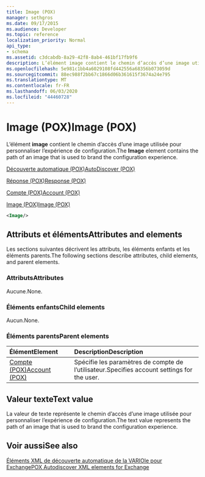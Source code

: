 ```yaml
---
title: Image (POX)
manager: sethgros
ms.date: 09/17/2015
ms.audience: Developer
ms.topic: reference
localization_priority: Normal
api_type:
- schema
ms.assetid: c3dcabdb-8a29-42f8-8ab4-461bf17fb9f6
description: L’élément image contient le chemin d’accès d’une image utilisée pour personnaliser l’expérience de configuration.
ms.openlocfilehash: 5e981c1bb4a6029108fd442556a68356b073059d
ms.sourcegitcommit: 88ec988f2bb67c1866d06b361615f3674a24e795
ms.translationtype: MT
ms.contentlocale: fr-FR
ms.lasthandoff: 06/03/2020
ms.locfileid: "44460728"
---
```

# <a name="image-pox"></a><span data-ttu-id="df0c8-103">Image (POX)</span><span class="sxs-lookup"><span data-stu-id="df0c8-103">Image (POX)</span></span>

<span data-ttu-id="df0c8-104">L’élément **image** contient le chemin d’accès d’une image utilisée pour personnaliser l’expérience de configuration.</span><span class="sxs-lookup"><span data-stu-id="df0c8-104">The **Image** element contains the path of an image that is used to brand the configuration experience.</span></span> 
  
[<span data-ttu-id="df0c8-105">Découverte automatique (POX)</span><span class="sxs-lookup"><span data-stu-id="df0c8-105">AutoDiscover (POX)</span></span>](autodiscover-pox.md)
  
[<span data-ttu-id="df0c8-106">Réponse (POX)</span><span class="sxs-lookup"><span data-stu-id="df0c8-106">Response (POX)</span></span>](response-pox.md)
  
[<span data-ttu-id="df0c8-107">Compte (POX)</span><span class="sxs-lookup"><span data-stu-id="df0c8-107">Account (POX)</span></span>](account-pox.md)
  
[<span data-ttu-id="df0c8-108">Image (POX)</span><span class="sxs-lookup"><span data-stu-id="df0c8-108">Image (POX)</span></span>](image-pox.md)
  
```xml
<Image/>
```

## <a name="attributes-and-elements"></a><span data-ttu-id="df0c8-109">Attributs et éléments</span><span class="sxs-lookup"><span data-stu-id="df0c8-109">Attributes and elements</span></span>

<span data-ttu-id="df0c8-110">Les sections suivantes décrivent les attributs, les éléments enfants et les éléments parents.</span><span class="sxs-lookup"><span data-stu-id="df0c8-110">The following sections describe attributes, child elements, and parent elements.</span></span>
  
### <a name="attributes"></a><span data-ttu-id="df0c8-111">Attributs</span><span class="sxs-lookup"><span data-stu-id="df0c8-111">Attributes</span></span>

<span data-ttu-id="df0c8-112">Aucune.</span><span class="sxs-lookup"><span data-stu-id="df0c8-112">None.</span></span>
  
### <a name="child-elements"></a><span data-ttu-id="df0c8-113">Éléments enfants</span><span class="sxs-lookup"><span data-stu-id="df0c8-113">Child elements</span></span>

<span data-ttu-id="df0c8-114">Aucun.</span><span class="sxs-lookup"><span data-stu-id="df0c8-114">None.</span></span>
  
### <a name="parent-elements"></a><span data-ttu-id="df0c8-115">Éléments parents</span><span class="sxs-lookup"><span data-stu-id="df0c8-115">Parent elements</span></span>

|<span data-ttu-id="df0c8-116">**Élément**</span><span class="sxs-lookup"><span data-stu-id="df0c8-116">**Element**</span></span>|<span data-ttu-id="df0c8-117">**Description**</span><span class="sxs-lookup"><span data-stu-id="df0c8-117">**Description**</span></span>|
|:-----|:-----|
|[<span data-ttu-id="df0c8-118">Compte (POX)</span><span class="sxs-lookup"><span data-stu-id="df0c8-118">Account (POX)</span></span>](account-pox.md) <br/> |<span data-ttu-id="df0c8-119">Spécifie les paramètres de compte de l’utilisateur.</span><span class="sxs-lookup"><span data-stu-id="df0c8-119">Specifies account settings for the user.</span></span>  <br/> |
   
## <a name="text-value"></a><span data-ttu-id="df0c8-120">Valeur texte</span><span class="sxs-lookup"><span data-stu-id="df0c8-120">Text value</span></span>

<span data-ttu-id="df0c8-121">La valeur de texte représente le chemin d’accès d’une image utilisée pour personnaliser l’expérience de configuration.</span><span class="sxs-lookup"><span data-stu-id="df0c8-121">The text value represents the path of an image that is used to brand the configuration experience.</span></span>
  
## <a name="see-also"></a><span data-ttu-id="df0c8-122">Voir aussi</span><span class="sxs-lookup"><span data-stu-id="df0c8-122">See also</span></span>



[<span data-ttu-id="df0c8-123">Éléments XML de découverte automatique de la VARIOle pour Exchange</span><span class="sxs-lookup"><span data-stu-id="df0c8-123">POX Autodiscover XML elements for Exchange</span></span>](pox-autodiscover-xml-elements-for-exchange.md)

